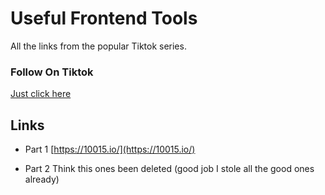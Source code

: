 # Useful Frontend Tools

All the links from the popular Tiktok series.

### Follow On Tiktok

[Just click here](https://tiktok.com/@roadmandev)


## Links

* Part 1 
[https://10015.io/](https://10015.io/)

* Part 2
Think this ones been deleted (good job I stole all the good ones already)
